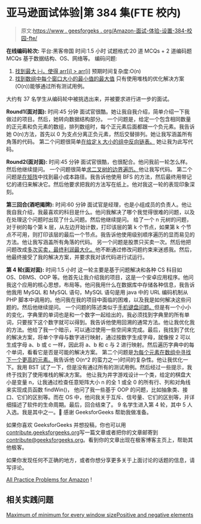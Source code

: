 # 亚马逊面试体验|第 384 集(FTE 校内)

> 原文:[https://www . geesforgeks . org/Amazon-面试-体验-设置-384-校园-fte/](https://www.geeksforgeeks.org/amazon-interview-experience-set-384-campus-fte/)

**在线编码轮次:**
平台:黑客帝国
时间:1.5 小时
试题格式:20 道 MCQs + 2 道编码题
MCQs 基于数据结构、OS、网络等。
编码问题:
1) [找到最大 j-i，使得 arr[j] > arr[i]](https://practice.geeksforgeeks.org/problems/maximum-index/0)
预期时间复杂度:O(n)
2) [找到数组中每个窗口大小的最小值的最大值](https://practice.geeksforgeeks.org/problems/maximum-of-minimum-for-every-window-size/0)
只有使用堆栈的优化解决方案(O(n))能够通过所有测试用例。

大约有 37 名学生从编码轮中被挑选出来，并被要求进行进一步的面试。

**Round1(面对面):**
时间:45 分钟
面试官很酷。她让我自我介绍，简单介绍一下我做过的项目。然后，她转向数据结构部分。
一个问题是，给定一个包含相同数量的正元素和负元素的数组，排列数组时，每个正元素后面都跟一个负元素。我告诉她 O(n)方法，首先以 0 为支点分离正负元素，然后交替排列。她让我写涵盖所有角落的代码。
第二个问题很简单[在给定 k 大小的组中反向链表。](https://practice.geeksforgeeks.org/problems/reverse-a-linked-list-in-groups-of-given-size/1)
她让我为此写代码。

**Round2(面对面):**
时间:45 分钟
面试官很酷，也很配合。他问我前一轮怎么样。然后他继续提问。
一个问题很简单[求二叉树的边界遍历。](https://practice.geeksforgeeks.org/problems/boundary-traversal-of-binary-tree/1)他让我写代码。
第二个问题是[在矩阵](https://practice.geeksforgeeks.org/problems/path-in-matrix/0)中找到最小成本路径。我告诉他使用 BFS 的方法，然后最终用带记忆的递归来解决它。然后他要求把我的方法写在纸上。他对我这一轮的表现印象深刻。

**第三回合(酒吧揭牌):**
时间:60 分钟
面试官是经理，也是小组成员的负责人。他让我自我介绍，我最喜欢的科目是什么。他问我解决了哪个我觉得很难的问题，以及在处理这个问题时出现了什么问题。然后他继续提问。
给了一个 n 元树的问题，对于树的每个第 k 层，从左边开始计数，打印该层的第 k 个节点，如果第 k 个节点不可用，则打印该层的最后一个节点。我告诉他使用级别顺序遍历的显而易见的方法。他让我写涵盖所有角落的代码。
另一个问题是股票只买卖一次。然后他把问题改成[多次买卖，最终利润最大化。](https://practice.geeksforgeeks.org/problems/stock-buy-and-sell/0)他不断通过修改问题约束来迷惑我。然后，他最终接受了我的解决方案，并要求我对该代码进行试运行。

**第 4 轮(面对面):**
时间:1.5 小时
这一轮主要是基于问题解决和各种 CS 科目如 OS、DBMS、OOP 等。他首先让我介绍我的项目，这是一个安卓应用程序。他问我这个应用的核心思想，布局等。他问我用什么在数据库中存储各种信息，我告诉他我用 MySQL 和 MySQL 语句，MySQL 语句是用 java 中的 URL 编码机制从 PHP 脚本中调用的。他问我在我的项目中面临的困难，以及我是如何解决这些问题的。然后他继续提问。
一个问题的陈述类似于[手机键盘问题。](https://practice.geeksforgeeks.org/problems/possible-words-from-phone-digits/0)但是有一个小小的变化，字典里的单词也是和一个数字一起给出的，我必须找到字典里的所有单词，只要按下这个数字就可以得到。我告诉他使用回溯的通常方法。他让我优化我的方法。他给了我一个暗示，可以通过使用一些空间来完成。最后，我找到了优化的解决方案，将单个字母与数字进行映射，通过按数字生成字母，就像按 2 可以生成字母 a、b 或 c 一样，因此将 a、b 和 c 与 2 进行映射。然后遍历字典中的每个单词，看看它是否是可能的解决方案。
第二个问题是[为每个元素在数组中寻找下一个更高的元素。](https://practice.geeksforgeeks.org/problems/next-larger-element/0)我告诉他 O(n^2 的蛮力之一)时间的复杂性。他让我优化一下。我用 BST 试了一下，但是没有通过所有的测试用例。然后经过一些提示，我终于找到了使用堆栈的解决方案。
他让我为井字游戏设计一个类，给定的棋盘大小是变量 n，让我通过检查任意矩阵大小 n 的全 1 或全 0 的所有行、列和对角线来实现成员函数 findWin()，
他问了我一些基于 OOP 的问题，比如抽象类、接口、它们的区别等。而在 OS 中，他问我关于互斥、信号量、它们的区别等，并详细描述了软件的生命周期。最后，回合结束了。
9 名学生进入第 4 轮，其中 5 人入选。我是其中之一。🙂
感谢 GeeksforGeeks 帮助我做准备。

如果你喜欢 GeeksforGeeks 并想投稿，你也可以用[contribute.geeksforgeeks.org](http://www.contribute.geeksforgeeks.org)写一篇文章或者把你的文章邮寄到 contribute@geeksforgeeks.org。看到你的文章出现在极客博客主页上，帮助其他极客。

如果你发现任何不正确的地方，或者你想分享更多关于上面讨论的话题的信息，请写评论。

[All Practice Problems for Amazon](https://practice.geeksforgeeks.org/company/Amazon/) !

## 相关实践问题

[Maximum of minimum for every window size](https://practice.geeksforgeeks.org/problems/maximum-of-minimum-for-every-window-size/0)[Positive and negative elements](https://practice.geeksforgeeks.org/problems/positive-and-negative-elements/0)